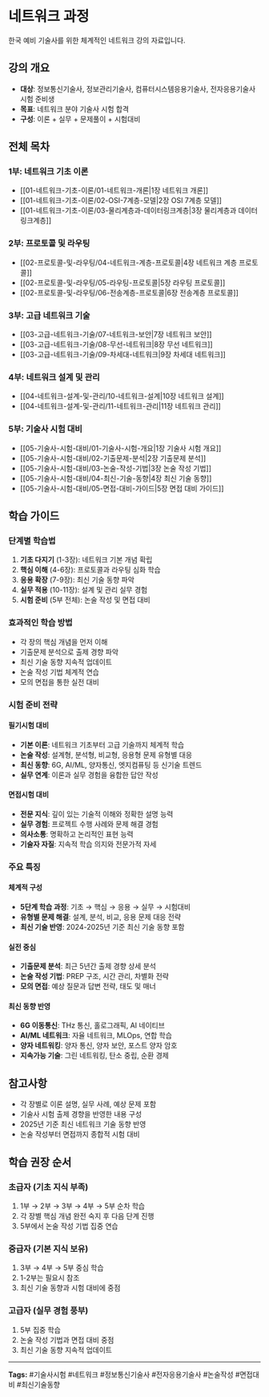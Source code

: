 # 네트워크 과정

한국 예비 기술사를 위한 체계적인 네트워크 강의 자료입니다.

## 강의 개요
- **대상**: 정보통신기술사, 정보관리기술사, 컴퓨터시스템응용기술사, 전자응용기술사 시험 준비생
- **목표**: 네트워크 분야 기술사 시험 합격
- **구성**: 이론 + 실무 + 문제풀이 + 시험대비

## 전체 목차

### 1부: 네트워크 기초 이론
- [[01-네트워크-기초-이론/01-네트워크-개론|1장 네트워크 개론]]
- [[01-네트워크-기초-이론/02-OSI-7계층-모델|2장 OSI 7계층 모델]]
- [[01-네트워크-기초-이론/03-물리계층과-데이터링크계층|3장 물리계층과 데이터링크계층]]

### 2부: 프로토콜 및 라우팅
- [[02-프로토콜-및-라우팅/04-네트워크-계층-프로토콜|4장 네트워크 계층 프로토콜]]
- [[02-프로토콜-및-라우팅/05-라우팅-프로토콜|5장 라우팅 프로토콜]]
- [[02-프로토콜-및-라우팅/06-전송계층-프로토콜|6장 전송계층 프로토콜]]

### 3부: 고급 네트워크 기술
- [[03-고급-네트워크-기술/07-네트워크-보안|7장 네트워크 보안]]
- [[03-고급-네트워크-기술/08-무선-네트워크|8장 무선 네트워크]]
- [[03-고급-네트워크-기술/09-차세대-네트워크|9장 차세대 네트워크]]

### 4부: 네트워크 설계 및 관리
- [[04-네트워크-설계-및-관리/10-네트워크-설계|10장 네트워크 설계]]
- [[04-네트워크-설계-및-관리/11-네트워크-관리|11장 네트워크 관리]]

### 5부: 기술사 시험 대비
- [[05-기술사-시험-대비/01-기술사-시험-개요|1장 기술사 시험 개요]]
- [[05-기술사-시험-대비/02-기출문제-분석|2장 기출문제 분석]]
- [[05-기술사-시험-대비/03-논술-작성-기법|3장 논술 작성 기법]]
- [[05-기술사-시험-대비/04-최신-기술-동향|4장 최신 기술 동향]]
- [[05-기술사-시험-대비/05-면접-대비-가이드|5장 면접 대비 가이드]]

## 학습 가이드

### 단계별 학습법
1. **기초 다지기** (1-3장): 네트워크 기본 개념 확립
2. **핵심 이해** (4-6장): 프로토콜과 라우팅 심화 학습
3. **응용 확장** (7-9장): 최신 기술 동향 파악
4. **실무 적용** (10-11장): 설계 및 관리 실무 경험
5. **시험 준비** (5부 전체): 논술 작성 및 면접 대비

### 효과적인 학습 방법
- 각 장의 핵심 개념을 먼저 이해
- 기출문제 분석으로 출제 경향 파악
- 최신 기술 동향 지속적 업데이트
- 논술 작성 기법 체계적 연습
- 모의 면접을 통한 실전 대비

### 시험 준비 전략

#### 필기시험 대비
- **기본 이론**: 네트워크 기초부터 고급 기술까지 체계적 학습
- **논술 작성**: 설계형, 분석형, 비교형, 응용형 문제 유형별 대응
- **최신 동향**: 6G, AI/ML, 양자통신, 엣지컴퓨팅 등 신기술 트렌드
- **실무 연계**: 이론과 실무 경험을 융합한 답안 작성

#### 면접시험 대비
- **전문 지식**: 깊이 있는 기술적 이해와 정확한 설명 능력
- **실무 경험**: 프로젝트 수행 사례와 문제 해결 경험
- **의사소통**: 명확하고 논리적인 표현 능력
- **기술자 자질**: 지속적 학습 의지와 전문가적 자세

### 주요 특징

#### 체계적 구성
- **5단계 학습 과정**: 기초 → 핵심 → 응용 → 실무 → 시험대비
- **유형별 문제 해결**: 설계, 분석, 비교, 응용 문제 대응 전략
- **최신 기술 반영**: 2024-2025년 기준 최신 기술 동향 포함

#### 실전 중심
- **기출문제 분석**: 최근 5년간 출제 경향 상세 분석
- **논술 작성 기법**: PREP 구조, 시간 관리, 차별화 전략
- **모의 면접**: 예상 질문과 답변 전략, 태도 및 매너

#### 최신 동향 반영
- **6G 이동통신**: THz 통신, 홀로그래픽, AI 네이티브
- **AI/ML 네트워크**: 자율 네트워크, MLOps, 연합 학습
- **양자 네트워킹**: 양자 통신, 양자 보안, 포스트 양자 암호
- **지속가능 기술**: 그린 네트워킹, 탄소 중립, 순환 경제

## 참고사항
- 각 장별로 이론 설명, 실무 사례, 예상 문제 포함
- 기술사 시험 출제 경향을 반영한 내용 구성
- 2025년 기준 최신 네트워크 기술 동향 반영
- 논술 작성부터 면접까지 종합적 시험 대비

## 학습 권장 순서

### 초급자 (기초 지식 부족)
1. 1부 → 2부 → 3부 → 4부 → 5부 순차 학습
2. 각 장별 핵심 개념 완전 숙지 후 다음 단계 진행
3. 5부에서 논술 작성 기법 집중 연습

### 중급자 (기본 지식 보유)
1. 3부 → 4부 → 5부 중심 학습
2. 1-2부는 필요시 참조
3. 최신 기술 동향과 시험 대비에 중점

### 고급자 (실무 경험 풍부)
1. 5부 집중 학습
2. 논술 작성 기법과 면접 대비 중점
3. 최신 기술 동향 지속적 업데이트

---

**Tags:** #기술사시험 #네트워크 #정보통신기술사 #전자응용기술사 #논술작성 #면접대비 #최신기술동향
